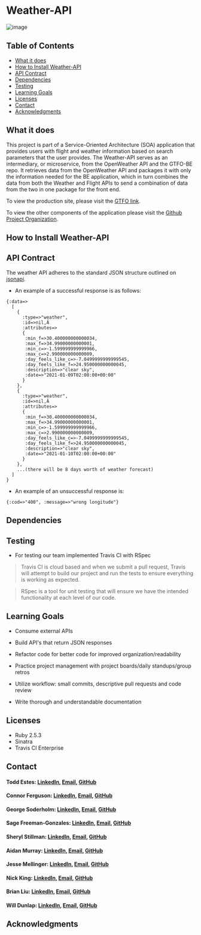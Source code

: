 # Weather-API
![image](https://user-images.githubusercontent.com/68172332/104384272-6d70f100-54ee-11eb-94ba-287258e83de7.png)

## Table of Contents
  - [What it does](#what-it-does)
  - [How to Install Weather-API](#how-to-install-weather-api)
  - [API Contract](#api-contract)
  - [Dependencies](#dependencies)
  - [Testing](#testing)
  - [Learning Goals](#learning-goals)
  - [Licenses](#licenses)
  - [Contact](#contact)
  - [Acknowledgments](#acknowledgments)

## What it does

This project is part of a Service-Oriented Architecture (SOA) application that provides users with flight and weather information based on search parameters that the user provides. The Weather-API serves as an intermediary, or microservice, from the OpenWeather API and the GTFO-BE repo. It retrieves data from the OpenWeather API and packages it with only the information needed for the BE application, which in turn combines the data from both the Weather and Flight APIs to send a combination of data from the two in one package for the front end.

To view the production site, please visit the [GTFO link](https://gtfo-fe.herokuapp.com/).

To view the other components of the application please visit the [Github Project Organization](https://github.com/GetThatFlightOut).

## How to Install Weather-API



## API Contract

The weather API adheres to the standard JSON structure outlined on [jsonapi](#jsonapi.org).

- An example of a successful response is as follows:
```
{:data=>
  [
    {
      :type=>"weather",
      :id=>nil,Â
      :attributes=>
      {
       :min_f=>30.400000000000034, 
       :max_f=>34.99000000000001, 
       :min_c=>-1.599999999999966, 
       :max_c=>2.990000000000009, 
       :day_feels_like_c=>-7.0499999999999545, 
       :day_feels_like_f=>24.950000000000045, 
       :description=>"clear sky", 
       :date=>"2021-01-09T02:00:00+00:00"
      }
    },
    {
      :type=>"weather",
      :id=>nil,Â
      :attributes=>
      {
       :min_f=>30.400000000000034, 
       :max_f=>34.99000000000001, 
       :min_c=>-1.599999999999966, 
       :max_c=>2.990000000000009, 
       :day_feels_like_c=>-7.0499999999999545, 
       :day_feels_like_f=>24.950000000000045, 
       :description=>"clear sky", 
       :date=>"2021-01-10T02:00:00+00:00"
      }
    },
    ...(there will be 8 days worth of weather forecast)
  ]
}
```
- An example of an unsuccessful response is:
```
{:cod=>"400", :message=>"wrong longitude"}
```


## Dependencies
## Testing

* For testing our team implemented Travis CI with RSpec

> Travis CI is cloud based and when we submit a pull request, Travis will attempt to build our project and run the tests to ensure everything is working as expected. 

> RSpec is a tool for unit testing that will ensure we have the intended functionality at each level of our code. 

## Learning Goals

  * Consume external APIs
  
  * Build API's that return JSON responses
  
  * Refactor code for better code for improved organization/readability
  
  * Practice project management with project boards/daily standups/group retros
  
  * Utilize workflow: small commits, descriptive pull requests and code review
  
  * Write thorough and understandable documentation 
  
## Licenses

  * Ruby 2.5.3
  * Sinatra
  * Travis CI Enterprise
  
## Contact

#### Todd Estes: [LinkedIn](https://www.linkedin.com/in/toddwestes/), [Email](mailto:elestes@gmail.com), [GitHub](https://github.com/Todd-Estes)
 
#### Connor Ferguson: [LinkedIn](https://www.linkedin.com/in/connor-p-ferguson/), [Email](mailto:cpfergus1@gmail.com), [GitHub](https://github.com/cpfergus1)
 
#### George Soderholm: [LinkedIn](https://www.linkedin.com/in/george-soderholm-05776947/), [Email](mailto:georgesoderholm@gmail.com), [GitHub](https://github.com/GeorgieGirl24)
    
#### Sage Freeman-Gonzales: [LinkedIn](https://www.linkedin.com/in/sagefreemangonzales/), [Email](mailto:sagegonzales15@gmail.com), [GitHub](https://github.com/SageOfCode)
 
#### Sheryl Stillman: [LinkedIn](https://www.linkedin.com/in/sherylstillman1/), [Email](mailto:sheryl.stillman@gmail.com), [GitHub](https://github.com/stillsheryl)
    
#### Aidan Murray:  [LinkedIn](http://www.linkedin.com/in/aidan-murray-teknoserval), [Email](mailto:aidanhansm@gmail.com), [GitHub](https://github.com/TeknoServal)
      
#### Jesse Mellinger: [LinkedIn](https://www.linkedin.com/in/jesse-mellinger/), [Email](mailto:jesse.m.mellinger@gmail.com), [GitHub](https://github.com/JesseMellinger)
        
#### Nick King: [LinkedIn](https://www.linkedin.com/in/nick-king-3128501ba/), [Email](mailto:nickmaxking@gmail.com), [GitHub](https://github.com/nmking22)
 
#### Brian Liu: [LinkedIn](https://www.linkedin.com/in/brian-liu-8356287b/), [Email](mailto:brian.b.liu@gmail.com), [GitHub](https://github.com/badgerbreezy)
    
#### Will Dunlap: [LinkedIn](https://www.linkedin.com/in/willwdunlap/), [Email](mailto:dunlapww@gmail.com), [GitHub](https://github.com/dunlapww)
   
## Acknowledgments
